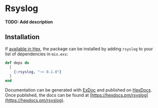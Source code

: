 # Rsyslog

**TODO: Add description**

## Installation

If [available in Hex](https://hex.pm/docs/publish), the package can be installed
by adding `rsyslog` to your list of dependencies in `mix.exs`:

```elixir
def deps do
  [
    {:rsyslog, "~> 0.1.0"}
  ]
end
```

Documentation can be generated with [ExDoc](https://github.com/elixir-lang/ex_doc)
and published on [HexDocs](https://hexdocs.pm). Once published, the docs can
be found at [https://hexdocs.pm/rsyslog](https://hexdocs.pm/rsyslog).

